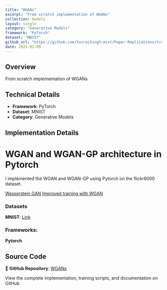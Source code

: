 ```yaml
---
title: "WGANs"
excerpt: "From scratch implementation of WGANs"
collection: models
layout: single
category: "Generative Models"
framework: "PyTorch"
dataset: "MNIST"
github_url: "https://github.com/YuvrajSingh-mist/Paper-Replications/tree/master/WGANs"
date: 2025-02-09
---
```


## Overview
From scratch implementation of WGANs

## Technical Details
- **Framework**: PyTorch
- **Dataset**: MNIST
- **Category**: Generative Models

## Implementation Details

# WGAN and WGAN-GP architecture in Pytorch

I implemented the WGAN and WGAN-GP using Pytorch on the flickr8000 dataset.

[Wasserstein GAN](https://arxiv.org/abs/1701.07875)
[Improved training with WGAN](https://arxiv.org/abs/1704.00028)

### Datasets

**MNIST**: [Link](https://www.kaggle.com/datasets/hojjatk/mnist-dataset)

### Frameworks:
**Pytorch**

## Source Code
📁 **GitHub Repository**: [WGANs](https://github.com/YuvrajSingh-mist/Paper-Replications/tree/master/WGANs)

View the complete implementation, training scripts, and documentation on GitHub.
